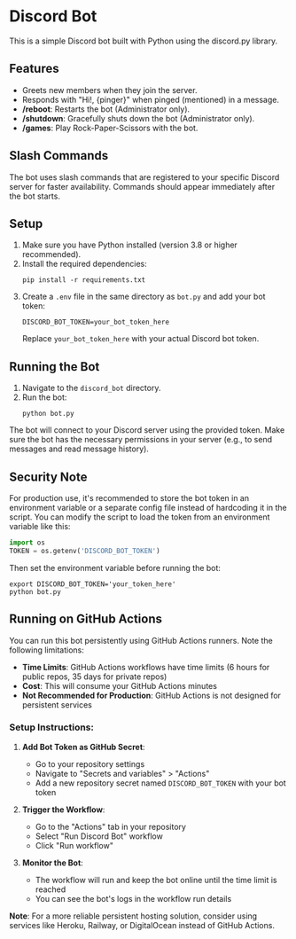 # Discord Bot

This is a simple Discord bot built with Python using the discord.py library.

## Features

- Greets new members when they join the server.
- Responds with "Hi!, {pinger}" when pinged (mentioned) in a message.
- **/reboot**: Restarts the bot (Administrator only).
- **/shutdown**: Gracefully shuts down the bot (Administrator only).
- **/games**: Play Rock-Paper-Scissors with the bot.

## Slash Commands

The bot uses slash commands that are registered to your specific Discord server for faster availability. Commands should appear immediately after the bot starts.

## Setup

1. Make sure you have Python installed (version 3.8 or higher recommended).
2. Install the required dependencies:
   ```
   pip install -r requirements.txt
   ```
3. Create a `.env` file in the same directory as `bot.py` and add your bot token:
   ```
   DISCORD_BOT_TOKEN=your_bot_token_here
   ```
   Replace `your_bot_token_here` with your actual Discord bot token.

## Running the Bot

1. Navigate to the `discord_bot` directory.
2. Run the bot:
   ```
   python bot.py
   ```

The bot will connect to your Discord server using the provided token. Make sure the bot has the necessary permissions in your server (e.g., to send messages and read message history).

## Security Note

For production use, it's recommended to store the bot token in an environment variable or a separate config file instead of hardcoding it in the script. You can modify the script to load the token from an environment variable like this:

```python
import os
TOKEN = os.getenv('DISCORD_BOT_TOKEN')
```

Then set the environment variable before running the bot:
```
export DISCORD_BOT_TOKEN='your_token_here'
python bot.py
```

## Running on GitHub Actions

You can run this bot persistently using GitHub Actions runners. Note the following limitations:

- **Time Limits**: GitHub Actions workflows have time limits (6 hours for public repos, 35 days for private repos)
- **Cost**: This will consume your GitHub Actions minutes
- **Not Recommended for Production**: GitHub Actions is not designed for persistent services

### Setup Instructions:

1. **Add Bot Token as GitHub Secret**:
   - Go to your repository settings
   - Navigate to "Secrets and variables" > "Actions"
   - Add a new repository secret named `DISCORD_BOT_TOKEN` with your bot token

2. **Trigger the Workflow**:
   - Go to the "Actions" tab in your repository
   - Select "Run Discord Bot" workflow
   - Click "Run workflow"

3. **Monitor the Bot**:
   - The workflow will run and keep the bot online until the time limit is reached
   - You can see the bot's logs in the workflow run details

**Note**: For a more reliable persistent hosting solution, consider using services like Heroku, Railway, or DigitalOcean instead of GitHub Actions.
